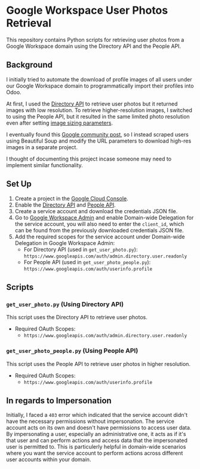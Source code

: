 # Google Workspace User Photos Retrieval

This repository contains Python scripts for retrieving user photos from a Google Workspace domain using the Directory API and the People API.

## Background

I initially tried to automate the download of profile images of all users under our Google Workspace domain to programmatically import their profiles into Odoo.

At first, I used the [Directory API](https://developers.google.com/admin-sdk/directory/reference/rest/v1/users.photos/get) to retrieve user photos but it returned images with low resolution. To retrieve higher-resolution images, I switched to using the People API, but it resulted in the same limited photo resolution even after setting [image sizing parameters](https://developers.google.com/people/image-sizing).

I eventually found this [Google community post](https://support.google.com/mail/thread/11538455/how-can-i-view-someones-profile-picture-in-better-resolution?hl=en), so I instead scraped users using Beautiful Soup and modify the URL parameters to download high-res images in a separate project.

I thought of documenting this project incase someone may need to implement similar functionality.

## Set Up

1. Create a project in the [Google Cloud Console](https://console.cloud.google.com/).
2. Enable the [Directory API](https://console.cloud.google.com/apis/library/admin.googleapis.com) and [People API](https://console.cloud.google.com/apis/library/people.googleapis.com).
3. Create a service account and download the credentials JSON file.
4. Go to [Google Workspace Admin](https://admin.google.com/ac/owl/domainwidedelegation/) and enable Domain-wide Delegation for the service account, you will also need to enter the `client_id`, which can be found from the previously downloaded credentials JSON file.
5. Add the required scopes for the service account under Domain-wide Delegation in Google Workspace Admin:
    - For Directory API (used in `get_user_photo.py`): `https://www.googleapis.com/auth/admin.directory.user.readonly`
    - For People API (used in `get_user_photo_people.py`): `https://www.googleapis.com/auth/userinfo.profile`

## Scripts

### `get_user_photo.py` (Using Directory API)

This script uses the Directory API to retrieve user photos.

- Required OAuth Scopes:
    - `https://www.googleapis.com/auth/admin.directory.user.readonly`

### `get_user_photo_people.py` (Using People API)

This script uses the People API to retrieve user photos in higher resolution.

- Required OAuth Scopes:
    - `https://www.googleapis.com/auth/userinfo.profile`

## In regards to Impersonation

Initially, I faced a `403` error which indicated that the service account didn't have the necessary permissions without impersonation. 
The service account acts on its own and doesn't have permissions to access user data. By impersonating a user, especially an administrative one, it acts as if it's that user and can perform actions and access data that the impersonated user is permitted to. This is particulerly helpful in domain-wide scenarios where you want the service account to perform actions across different user accounts within your domain.